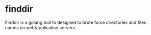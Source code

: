 # finddir
Finddir is a golang tool to designed to brute force directories and files names on web/application servers.
